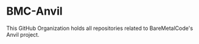 # BMC-Anvil

This GitHub Organization holds all repositories related to BareMetalCode's Anvil project.

